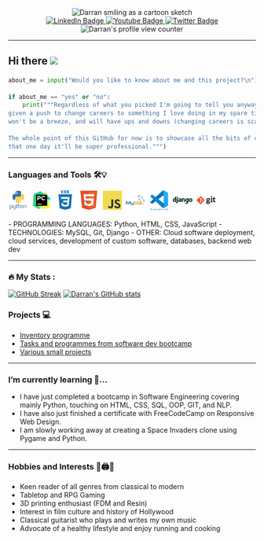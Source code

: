 <div id="header" align="center">
  <img src="https://user-images.githubusercontent.com/116950436/206737077-f7b6b719-663c-4db9-bce7-23311402d178.png" alt="Darran smiling as a cartoon sketch"/>
</div>

<div id="badges" align="center">
  <a href="https://www.linkedin.com/in/darran-smith-559239a4/">
    <img src="https://img.shields.io/badge/LinkedIn-red?style=for-the-badge&logo=linkedin&logoColor=white" alt="LinkedIn Badge"/>
  </a>
  <a href="https://www.instagram.com/paperaceae/">
    <img src="https://img.shields.io/badge/instagram-purple?style=for-the-badge&logo=youtube&logoColor=white" alt="Youtube Badge"/>
  </a>
  <a href="https://twitter.com/DarranS360">
    <img src="https://img.shields.io/badge/Twitter-blue?style=for-the-badge&logo=twitter&logoColor=white" alt="Twitter Badge"/>
  </a>
</div>

<div align="center">
    <img src="https://komarev.com/ghpvc/?username=DarranS360&style=flat-square&color=blue" alt="Darran's profile view counter" />
</div>

---

## Hi there <img src="https://media.giphy.com/media/hvRJCLFzcasrR4ia7z/giphy.gif" width="30px"/>
```python
about_me = input("Would you like to know about me and this project?\n").lower()

if about_me == "yes" or "no": 
    print("""Regardless of what you picked I'm going to tell you anyway! Hi, my name is Darran. I have been recently 
given a push to change careers to something I love doing in my spare time...coding and programming! I know the journey 
won't be a breeze, and will have ups and downs (changing careers is scary), but I know I will thoroughly enjoy it!

The whole point of this GitHub for now is to showcase all the bits of code and programmes I have written in the hopes 
that one day it'll be super professional.""")
```
---

### Languages and Tools :hammer_and_wrench::bulb:
<div>
  <img src="https://github.com/devicons/devicon/blob/master/icons/python/python-original-wordmark.svg" title="Python" alt="Python" width="40" height="40"/>&nbsp;
    <img src="https://github.com/devicons/devicon/blob/master/icons/pycharm/pycharm-original.svg" title="Pycharm" alt="Pycharm" width="40" height="40"/>&nbsp;
  <img src="https://github.com/devicons/devicon/blob/master/icons/css3/css3-plain-wordmark.svg"  title="CSS3" alt="CSS" width="40" height="40"/>&nbsp;
  <img src="https://github.com/devicons/devicon/blob/master/icons/html5/html5-original.svg" title="HTML5" alt="HTML" width="40" height="40"/>&nbsp;
  <img src="https://github.com/devicons/devicon/blob/master/icons/javascript/javascript-original.svg" title="JavaScript" alt="JavaScript" width="40" height="40"/>&nbsp;
  <img src="https://github.com/devicons/devicon/blob/master/icons/mysql/mysql-original-wordmark.svg" title="MySQL"  alt="MySQL" width="40" height="40"/>&nbsp;
  <img src="https://github.com/devicons/devicon/blob/master/icons/vscode/vscode-original-wordmark.svg" title="VSCode" alt="VSCode" width="40" height="40"/>&nbsp;
  <img src="https://github.com/devicons/devicon/blob/master/icons/django/django-plain-wordmark.svg" title="Django" alt="Django" width="40" height="40"/>&nbsp;
  <img src="https://github.com/devicons/devicon/blob/master/icons/git/git-original-wordmark.svg" title="Git" **alt="Git" width="40" height="40"/>
</div>

 <br />
- PROGRAMMING LANGUAGES: Python, HTML, CSS, JavaScript		
- TECHNOLOGIES: MySQL, Git, Django
- OTHER: Cloud software deployment, cloud services, development of custom software, databases, backend web dev

---
### :fire: My Stats :
[![GitHub Streak](http://github-readme-streak-stats.herokuapp.com?user=DarranS360&theme=tokyonight)](https://git.io/streak-stats)
[![Darran's GitHub stats](https://github-readme-stats.vercel.app/api?username=DarranS360&theme=tokyonight)](https://github.com/anuraghazra/github-readme-stats)

### Projects :computer: 

- [Inventory programme](https://github.com/DarranS360/finalCapstone.git)
- [Tasks and programmes from software dev bootcamp](https://github.com/DarranS360/Bootcamp.git)
- [Various small projects](https://github.com/DarranS360/dabbling-.git)

---

### I’m currently learning 🌱...

- I have just completed a bootcamp in Software Engineering covering mainly Python, touching on HTML, CSS, SQL, OOP, GIT, and NLP.
- I have also just finished a certificate with FreeCodeCamp on Responsive Web Design.
- I am slowly working away at creating a Space Invaders clone using Pygame and Python.

---

### Hobbies and Interests :open_book::printer::dragon:

- Keen reader of all genres from classical to modern
- Tabletop and RPG Gaming
- 3D printing enthusiast (FDM and Resin)
- Interest in film culture and history of Hollywood
- Classical guitarist who plays and writes my own music
- Advocate of a healthy lifestyle and enjoy running and cooking
